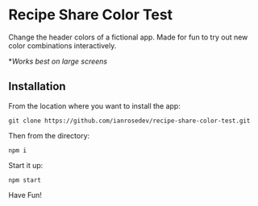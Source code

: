 # Recipe Share Color Test
Change the header colors of a fictional app. Made for fun to try out new color combinations interactively.

**Works best on large screens*

## Installation
From the location where you want to install the app:
```
git clone https://github.com/ianrosedev/recipe-share-color-test.git
```
Then from the directory:
```
npm i
```
Start it up:
```
npm start
```
Have Fun!
